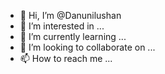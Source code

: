 - 👋 Hi, I’m @Danunilushan
- 👀 I’m interested in ...
- 🌱 I’m currently learning ...
- 💞️ I’m looking to collaborate on ...
- 📫 How to reach me ...

<!---
Danunilushan/Danunilushan is a ✨ special ✨ repository because its `README.md` (this file) appears on your GitHub profile.
You can click the Preview link to take a look at your changes.
--->
